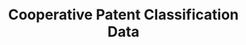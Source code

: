 ---
layout: default
bigquery: https://console.cloud.google.com/bigquery?p=patents-public-data&d=cpc&page=dataset
citation: '“Cooperative Patent Classification” by the EPO and USPTO, for public use. '
contributors: EPO, USPTO
cost: None
description: Cooperative Patent Classification Data contains the scheme and definitions
  of the Cooperative Patent Classification system for classifying patent documents.
  The CPC is the result of a partnership between the EPO and the USPTO in their joint
  effort to develop a common, internationally compatible classification system for
  technical documents, in particular patent publications, which will be used by both
  offices in the patent granting process
documentation: https://www.cooperativepatentclassification.org/cpcSchemeAndDefinitions
last_edit: Mon, 04 Apr 2022 19:07:06 GMT
location: https://www.cooperativepatentclassification.org/index
maintained_by: USPTO, EPO
schema_fields: '[''level'', ''residualReferences'', ''symbol'', ''children'', ''ipc_concordant'',
  ''informative_references'', ''childGroups'', ''titlePart'', ''informativeReferences'',
  ''additional_only'', ''date_revised'', ''dateRevised'', ''titleFull'', ''residual_references'',
  ''parents'', ''breakdownCode'', ''child_groups'', ''title_part'', ''limitingReferences'',
  ''status'', ''synonyms'', ''limiting_references'', ''breakdown_code'', ''sizeCache'',
  ''application_references'', ''title_full'', ''not_allocatable'', ''definition'',
  ''applicationReferences'', ''glossary'', ''ipcConcordant'', ''notAllocatable'']'
shortname: cooperative_patent_classification
tags:
- patents
- science
title: Cooperative Patent Classification Data
uuid: 984374a7-16e9-4b35-9445-458daceb01bf
---